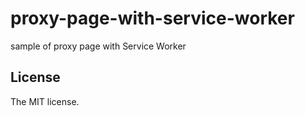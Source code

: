 # proxy-page-with-service-worker

sample of proxy page with Service Worker

## License

The MIT license.
